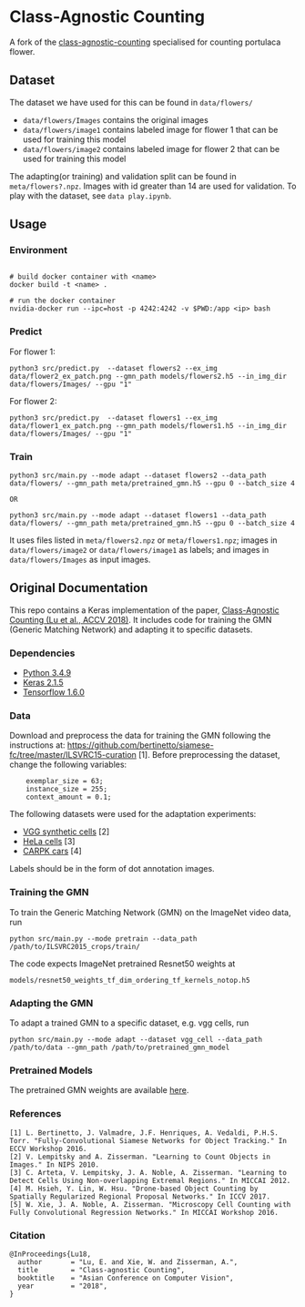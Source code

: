 # Class-Agnostic Counting

A fork of the [class-agnostic-counting](https://github.com/erikalu/class-agnostic-counting) specialised 
for counting portulaca flower.

## Dataset

The dataset we have used for this can be found in `data/flowers/`
- `data/flowers/Images` contains the original images
- `data/flowers/image1` contains labeled image for flower 1 that can be used for training this model
- `data/flowers/image2` contains labeled image for flower 2 that can be used for training this model

The adapting(or training) and validation split can be found in `meta/flowers?.npz`. Images with id greater than 14 are used for validation.
To play with the dataset, see `data play.ipynb`.

## Usage

### Environment 
```

# build docker container with <name>
docker build -t <name> .

# run the docker container
nvidia-docker run --ipc=host -p 4242:4242 -v $PWD:/app <ip> bash 

```

### Predict 

For flower 1: 
```
python3 src/predict.py  --dataset flowers2 --ex_img data/flower2_ex_patch.png --gmn_path models/flowers2.h5 --in_img_dir data/flowers/Images/ --gpu "1"
```

For flower 2:
```
python3 src/predict.py  --dataset flowers1 --ex_img data/flower1_ex_patch.png --gmn_path models/flowers1.h5 --in_img_dir data/flowers/Images/ --gpu "1" 
```

### Train
```
python3 src/main.py --mode adapt --dataset flowers2 --data_path data/flowers/ --gmn_path meta/pretrained_gmn.h5 --gpu 0 --batch_size 4

OR 

python3 src/main.py --mode adapt --dataset flowers1 --data_path data/flowers/ --gmn_path meta/pretrained_gmn.h5 --gpu 0 --batch_size 4
```

It uses files listed in `meta/flowers2.npz` or `meta/flowers1.npz`; images in `data/flowers/image2` or `data/flowers/image1` as labels; and images in `data/flowers/Images` as input images.


## Original Documentation 

This repo contains a Keras implementation of the paper,     [Class-Agnostic Counting (Lu et al., ACCV 2018)](https://arxiv.org/abs/1811.00472). It includes code for training the GMN (Generic Matching Network) and adapting it to specific datasets.
 
### Dependencies
- [Python 3.4.9](https://www.python.org/downloads/)
- [Keras 2.1.5](https://keras.io/)
- [Tensorflow 1.6.0](https://www.tensorflow.org/)


### Data
Download and preprocess the data for training the GMN following the instructions at: https://github.com/bertinetto/siamese-fc/tree/master/ILSVRC15-curation [1]. 
Before preprocessing the dataset, change the following variables:
```
    exemplar_size = 63;
    instance_size = 255;
    context_amount = 0.1;
```
The following datasets were used for the adaptation experiments:
- [VGG synthetic cells](http://www.robots.ox.ac.uk/~vgg/research/counting/index_org.html) [2]
- [HeLa cells](http://www.robots.ox.ac.uk/~vgg/software/cell_detection/) [3]
- [CARPK cars](https://lafi.github.io/LPN/) [4]

Labels should be in the form of dot annotation images.

### Training the GMN
To train the Generic Matching Network (GMN) on the ImageNet video data, run

`python src/main.py --mode pretrain --data_path /path/to/ILSVRC2015_crops/train/`

The code expects ImageNet pretrained Resnet50 weights at

`models/resnet50_weights_tf_dim_ordering_tf_kernels_notop.h5`

### Adapting the GMN
To adapt a trained GMN to a specific dataset, e.g. vgg cells, run

`python src/main.py --mode adapt --dataset vgg_cell --data_path /path/to/data --gmn_path /path/to/pretrained_gmn_model`

### Pretrained Models
The pretrained GMN weights are available [here](http://www.robots.ox.ac.uk/~vgg/research/class-agnostic-counting/models/pretrained_gmn.h5).

### References
```
[1] L. Bertinetto, J. Valmadre, J.F. Henriques, A. Vedaldi, P.H.S. Torr. "Fully-Convolutional Siamese Networks for Object Tracking." In ECCV Workshop 2016.
[2] V. Lempitsky and A. Zisserman. "Learning to Count Objects in Images." In NIPS 2010.
[3] C. Arteta, V. Lempitsky, J. A. Noble, A. Zisserman. "Learning to Detect Cells Using Non-overlapping Extremal Regions." In MICCAI 2012.
[4] M. Hsieh, Y. Lin, W. Hsu. "Drone-based Object Counting by Spatially Regularized Regional Proposal Networks." In ICCV 2017.
[5] W. Xie, J. A. Noble, A. Zisserman. "Microscopy Cell Counting with Fully Convolutional Regression Networks." In MICCAI Workshop 2016.
```

### Citation
```
@InProceedings{Lu18,
  author       = "Lu, E. and Xie, W. and Zisserman, A.",
  title        = "Class-agnostic Counting",
  booktitle    = "Asian Conference on Computer Vision",
  year         = "2018",
}
```

